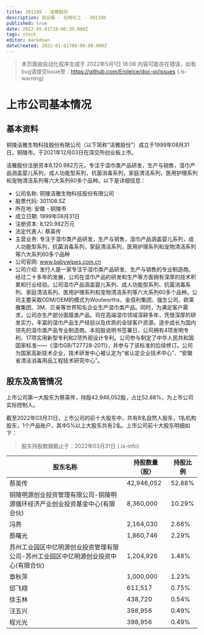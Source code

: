 ```yaml
---
title: 301108 - 洁雅股份
description: 创业板 - 日用化工 - 301108
published: true
date: 2022-05-01T18:06:39.000Z
tags: stock
editor: markdown
dateCreated: 2022-01-01T00:00:00.000Z
---
```


> 本页面由自动化程序生成于 2022年5月1日 18:06
> 内容可能存在错误，如有bug请提交issue至：https://github.com/Eroleice/doc-pi/issues
{.is-warning}

# 上市公司基本情况

## 基本资料

铜陵洁雅生物科技股份有限公司（以下简称“洁雅股份”）成立于1999年08月31日，铜陵市。于2021年12月03日在深交所创业板上市。

洁雅股份注册资本8,120.982万元，专注于湿巾类产品研发，生产与销售，湿巾产品涵盖婴儿系列，成人功能型系列，抗菌消毒系列，家庭清洁系列，医用护理系列和宠物清洁系列等六大系列60多个品种。以下是详细信息：

- 公司名称: 铜陵洁雅生物科技股份有限公司
- 股票代码: 301108.SZ
- 所在地: 安徽 - 铜陵市
- 成立日期: 1999年08月31日
- 注册资本: 8,120.982万元
- 法定代表人: 蔡英传
- 主营业务: 专注于湿巾类产品研发，生产与销售，湿巾产品涵盖婴儿系列，成人功能型系列，抗菌消毒系列，家庭清洁系列，医用护理系列和宠物清洁系列等六大系列60多个品种
- 公司官网: www.babywipes.com.cn
- 公司介绍: 发行人是一家专注于湿巾类产品研发、生产与销售的专业制造商。经过二十多年的发展，公司在湿巾产品的研发和生产等方面拥有深厚的技术积累和行业经验。公司湿巾产品涵盖婴儿系列、成人功能型系列、抗菌消毒系列、家庭清洁系列、医用护理系列和宠物清洁系列等六大系列60多个品种。公司主要采取ODM/OEM的模式为Woolworths、金佰利集团、强生公司、欧莱雅集团、3M、贝亲等世界知名企业生产湿巾类产品。同时，为满足客户需求，公司亦生产部分面膜类产品。司在高端湿巾领域深耕多年，凭借深厚的研发实力，丰富的湿巾产品生产经验以及优质的全球客户资源，逐步成长为国内领先的湿巾类产品专业制造商。本招股说明书签署日，公司拥有4项发明专利、17项实用新型专利和2项外观设计专利。公司参与制定了中华人民共和国国家标准——《湿巾GB/T27728-2011》，并参与了该标准的后续修订。公司为国家高新技术企业，技术研发中心被认定为“省认定企业技术中心”、“安徽省清洁消毒用品工程技术研究中心”。


## 股东及高管情况

上市公司第一大股东为蔡英传，持股42,946,052股，占比52.88%，为上市公司实际控制人。

截至2022年03月31日，上市公司的前十大股东中，共有8名自然人股东，1名机构股东，1个产品账户，其中5%以上大股东共有2名。上市公司前十大股东明细如下：

> 股东持股数据截止于：2022年03月31日
{.is-info}

| 股东名称 | 持股数量（股） | 持股比例 |
| --- | --- | --- |
| 蔡英传 | 42,946,052 | 52.88% |
| 铜陵明源创业投资管理有限公司-铜陵明源循环经济产业创业投资基金中心(有限合伙) | 8,360,000 | 10.29% |
| 冯燕 | 2,164,030 | 2.66% |
| 蔡曙光 | 1,860,746 | 2.29% |
| 苏州工业园区中亿明源创业投资管理有限公司-苏州工业园区中亿明源创业投资中心(有限合伙) | 1,204,926 | 1.48% |
| 章秋萍 | 1,000,000 | 1.23% |
| 邱飞翔 | 611,517 | 0.75% |
| 徐玉林 | 438,720 | 0.54% |
| 汪五兴 | 398,956 | 0.49% |
| 程元光 | 398,956 | 0.49% |




